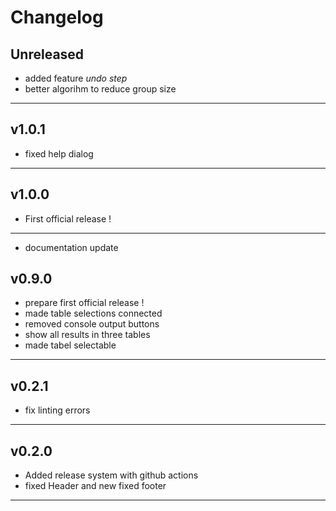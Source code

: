 # Changelog

## Unreleased
 - added feature *undo step* 
 - better algorihm to reduce group size

---

## v1.0.1
 - fixed help dialog

---

## v1.0.0
 - First official release !
 
---
 - documentation update
## v0.9.0

- prepare first official release !
- made table selections connected
- removed console output buttons
- show all results in three tables
- made tabel selectable


---

## v0.2.1

- fix linting errors

---

## v0.2.0

- Added release system with github actions
- fixed Header and new fixed footer

---
